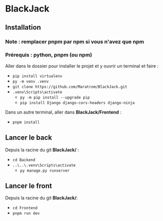 # BlackJack

## Installation

### Note : remplacer pnpm par npm si vous n'avez que npm

### Prérequis : **python**, **pnpm** (ou npm)

Aller dans le dossier pour installer le projet et y ouvrir un terminal et faire :

- `pip install virtualenv`
- `py -m venv .venv`
- `git clone https://github.com/Maratrom/BlackJack.git`
- `.venv\Scripts\activate`
  - `py -m pip install --upgrade pip`
  - `pip install Django django-cors-headers django-ninja`

Dans un autre terminal, aller dans **BlackJack/Frontend** :

- `pnpm install`

## Lancer le back

Depuis la racine du git **BlackJack/** :

- `cd Backend`
- `..\..\.venv\Scripts\activate`
  - `py manage.py runserver`

## Lancer le front

Depuis la racine du git **BlackJack/**:

- `cd Frontend`
- `pnpm run dev`
